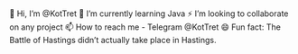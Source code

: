👋 Hi, I’m @KotTret
🌱 I’m currently learning Java
⚡ I’m looking to collaborate on any project
📫 How to reach me - Telegram @KotTret
😄 Fun fact: The Battle of Hastings didn’t actually take place in Hastings.

<!--
**KotTret/KotTret** is a ✨ _special_ ✨ repository because its `README.md` (this file) appears on your GitHub profile.

Here are some ideas to get you started:

- 🔭 I’m currently working on ...
- 🌱 I’m currently learning ...
- 👯 I’m looking to collaborate on ...
- 🤔 I’m looking for help with ...
- 💬 Ask me about ...
- 📫 How to reach me: ...
- 😄 Pronouns: ...
- ⚡ Fun fact: ...
-->
